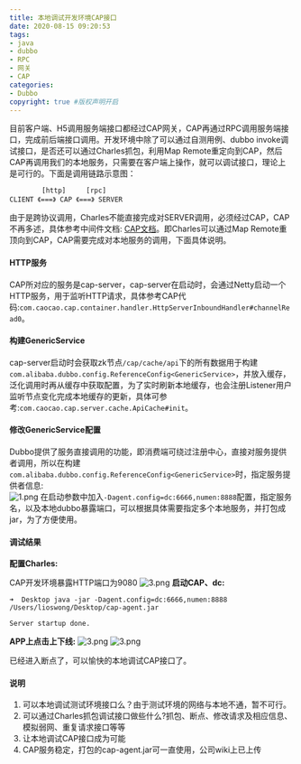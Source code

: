 ```yaml
---
title: 本地调试开发环境CAP接口
date: 2020-08-15 09:20:53
tags:
- java
- dubbo
- RPC
- 网关
- CAP
categories:
- Dubbo   
copyright: true #版权声明开启
---
```

目前客户端、H5调用服务端接口都经过CAP网关，CAP再通过RPC调用服务端接口，完成前后端接口调用。开发环境中除了可以通过自测用例、dubbo invoke调试接口，是否还可以通过Charles抓包，利用Map Remote重定向到CAP，然后CAP再调用我们的本地服务，只需要在客户端上操作，就可以调试接口，理论上是可行的。下面是调用链路示意图：
```
        [http]     [rpc]
CLIENT 《===》 CAP 《===》 SERVER
```
由于是跨协议调用，Charles不能直接完成对SERVER调用，必须经过CAP，CAP不再多述，具体参考中间件文档: [CAP文档](http://wiki.51caocao.cn/pages/viewpage.action?pageId=2237281)。即Charles可以通过Map Remote重顶向到CAP，CAP需要完成对本地服务的调用，下面具体说明。

#### HTTP服务  
CAP所对应的服务是cap-server，cap-server在启动时，会通过Netty启动一个HTTP服务，用于监听HTTP请求，具体参考CAP代码:``com.caocao.cap.container.handler.HttpServerInboundHandler#channelRead0``。
#### 构建GenericService
cap-server启动时会获取zk节点``/cap/cache/api``下的所有数据用于构建``com.alibaba.dubbo.config.ReferenceConfig<GenericService>``，并放入缓存，泛化调用时再从缓存中获取配置，为了实时刷新本地缓存，也会注册Listener用户监听节点变化完成本地缓存的更新，具体可参考:``com.caocao.cap.server.cache.ApiCache#init``。

#### 修改GenericService配置
Dubbo提供了服务直接调用的功能，即消费端可绕过注册中心，直接对服务提供者调用，所以在构建``com.alibaba.dubbo.config.ReferenceConfig<GenericService>``时，指定服务提供者信息:  
![1.png](1.png)
在启动参数中加入``-Dagent.config=dc:6666,numen:8888``配置，指定服务名，以及本地dubbo暴露端口，可以根据具体需要指定多个本地服务，并打包成jar，为了方便使用。

#### 调试结果
**配置Charles:**

CAP开发环境暴露HTTP端口为9080
![3.png](3.png)
**启动CAP、dc:**
```
➜  Desktop java -jar -Dagent.config=dc:6666,numen:8888 /Users/lioswong/Desktop/cap-agent.jar          

Server startup done.

```
**APP上点击上下线:**
![3.png](4.png)
![3.png](5.png)


已经进入断点了，可以愉快的本地调试CAP接口了。

#### 说明
1. 可以本地调试测试环境接口么？由于测试环境的网络与本地不通，暂不可行。
2. 可以通过Charles抓包调试接口做些什么?抓包、断点、修改请求及相应信息、模拟弱网、重复请求接口等等
3. 让本地调试CAP接口成为可能
4. CAP服务稳定，打包的cap-agent.jar可一直使用，公司wiki上已上传